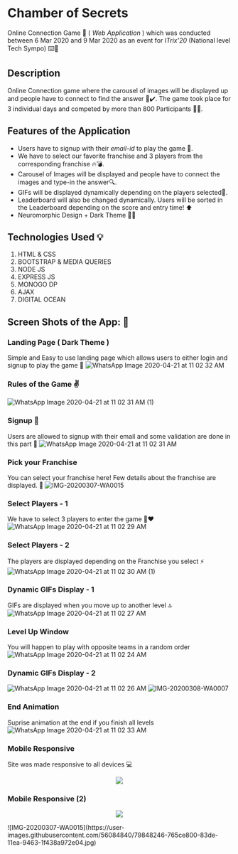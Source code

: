 # Chamber of Secrets

Online Connection Game :space_invader: ( *Web Application* ) which was conducted between 6 Mar 2020 and 9 Mar 2020 as an event for *ITrix'20* (National level Tech Sympo) :keyboard::tada:

## Description
Online Connection game where the carousel of images will be displayed up and people have to connect to find the answer :100::heavy_check_mark:. The game took place for 3 individual days and competed by more than 800 Participants :busts_in_silhouette::fireworks:.

## Features of the Application
* Users have to signup with their *email-id* to play the game :e-mail:.
* We have to select our favorite franchise and 3 players from the corresponding franchise :fire::bomb:.
* Carousel of Images will be displayed and people have to connect the images and type-in the answer:mag:.
* GIFs will be displayed dynamically depending on the players selected:scroll:.
* Leaderboard will also be changed dynamically. Users will be sorted in the Leaderboard depending on the score and entry time! :arrow_up:
* Neuromorphic Design + Dark Theme :black_heart::100:

## Technologies Used :bulb:
1. HTML & CSS
2. BOOTSTRAP & MEDIA QUERIES
3. NODE JS
4. EXPRESS JS
5. MONOGO DP
6. AJAX
7. DIGITAL OCEAN

## Screen Shots of the App: :camera_flash:
### Landing Page ( Dark Theme ) 
Simple and Easy to use landing page which allows users to either login and signup to play the game :space_invader:
![WhatsApp Image 2020-04-21 at 11 02 32 AM](https://user-images.githubusercontent.com/56084840/79840238-49570800-83d3-11ea-89c1-9a07d67dc512.jpeg)
### Rules of the Game :v:
![WhatsApp Image 2020-04-21 at 11 02 31 AM (1)](https://user-images.githubusercontent.com/56084840/79840282-5542ca00-83d3-11ea-83b9-dfb91f4c2b77.jpeg)
### Signup :email:
Users are allowed to signup with their email and some validation are done in this part :metal:
![WhatsApp Image 2020-04-21 at 11 02 31 AM](https://user-images.githubusercontent.com/56084840/79840290-596ee780-83d3-11ea-96fe-c9faf688d99c.jpeg)
### Pick your Franchise
You can select your franchise here! Few details about the franchise are displayed. :call_me_hand:
![IMG-20200307-WA0015](https://user-images.githubusercontent.com/56084840/79848246-765ce800-83de-11ea-9463-1f438a972e04.jpg)
### Select Players - 1 
We have to select 3 players to enter the game :100::hearts:
![WhatsApp Image 2020-04-21 at 11 02 29 AM](https://user-images.githubusercontent.com/56084840/79840302-5d9b0500-83d3-11ea-9e9b-c1231d6b3e67.jpeg)
### Select Players - 2
The players are displayed depending on the Franchise you select :zap:
![WhatsApp Image 2020-04-21 at 11 02 30 AM (1)](https://user-images.githubusercontent.com/56084840/79840307-5ffd5f00-83d3-11ea-8f76-841ac7139a76.jpeg)
### Dynamic GIFs Display - 1
GIFs are displayed when you move up to another level :top:
![WhatsApp Image 2020-04-21 at 11 02 27 AM](https://user-images.githubusercontent.com/56084840/79840328-668bd680-83d3-11ea-8545-87b1d181edcf.jpeg)
### Level Up Window 
You will happen to play with opposite teams in a random order
![WhatsApp Image 2020-04-21 at 11 02 24 AM](https://user-images.githubusercontent.com/56084840/79840380-73a8c580-83d3-11ea-8e36-24aef2718aec.jpeg)
### Dynamic GIFs Display - 2
![WhatsApp Image 2020-04-21 at 11 02 26 AM](https://user-images.githubusercontent.com/56084840/79840376-72779880-83d3-11ea-8590-17be6bd65d7c.jpeg)
![IMG-20200308-WA0007](https://user-images.githubusercontent.com/56084840/79848255-78bf4200-83de-11ea-8d83-71af8826e6e5.jpg)
### End Animation
Suprise animation at the end if you finish all levels
![WhatsApp Image 2020-04-21 at 11 02 33 AM](https://user-images.githubusercontent.com/56084840/79840372-71df0200-83d3-11ea-9de9-bba6e5024683.jpeg)
### Mobile Responsive
Site was made responsive to all devices :computer:
<p align = "center">
<img src = "https://user-images.githubusercontent.com/56084840/79840364-6f7ca800-83d3-11ea-88b7-d3587f75ce65.jpeg">
  </p>

### Mobile Responsive (2)
  
  <p align = "center">
<img  src = "https://user-images.githubusercontent.com/56084840/79840370-71466b80-83d3-11ea-9398-7c27156900e0.jpeg">
</p>
![IMG-20200307-WA0015](https://user-images.githubusercontent.com/56084840/79848246-765ce800-83de-11ea-9463-1f438a972e04.jpg)

